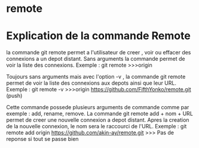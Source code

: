 # remote
# Explication de la commande Remote 

la commande git remote permet a l'utilisateur  de creer , voir ou effacer des connexions a un depot distant.
Sans arguments la commande permet de voir la liste des connexions. 
    Exemple : git remote
            >>>origin

Toujours sans arguments mais avec l'option -v , la commande git remote permet de voir 
la liste des connexions aux depots ainsi que leur URL.
    Exemple : git remote -v
            >>>origin  https://github.com/FifthYonko/remote.git (push)

Cette commande possede plusieurs arguments de commande comme par exemple : add, rename, remove.
La commande git remote add + nom + URL permet de  creer une nouvelle connexion a depot distant. Apres la creation de la nouvelle connexion, le nom sera le raccourci de l'URL.
    Exemple :   git remote add origin https://github.com/akin-ay/remote.git
            >>> Pas de reponse si tout se passe bien
             

